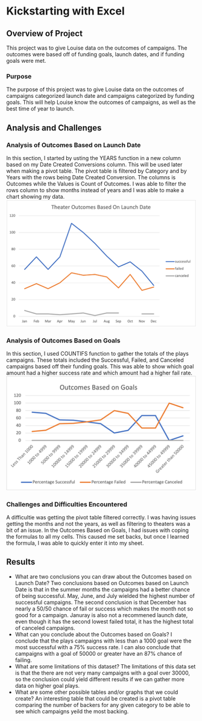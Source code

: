 # Kickstarting with Excel

## Overview of Project
This project was to give Louise data on the outcomes of campaigns. The outcomes were based off of funding goals, launch dates, and if funding goals were met.
### Purpose
The purpose of this project was to give Louise data on the outcomes of campaigns categorized launch date and campaigns categorized by funding goals. This will help Louise know the outcomes of campaigns, as well as the best time of year to launch.
## Analysis and Challenges

### Analysis of Outcomes Based on Launch Date
In this section, I started by usting the YEARS function in a new column based on my Date Created Conversions column. This will be used later when making a pivot table. The pivot table is filtered by Category and by Years with the rows being Date Created Conversion. The columns is Outcomes while the Values is Count of Outcomes. I was able to filter the rows column to show months instead of years and I was able to make a chart showing my data.
![Theater Outcomes](Images/Theater_Outcomes_vs_Launch.png)

### Analysis of Outcomes Based on Goals
In this section, I used COUNTIFS function to gather the totals of the plays campaigns. These totals included the Successful, Failed, and Canceled campaigns based off their funding goals. This was able to show which goal amount had a higher success rate and which amount had a higher fail rate.
![Outcomes vs Goals Plot](Images/Outcomes_vs_Goals.png)

### Challenges and Difficulties Encountered
A difficultie was getting the pivot table filtered correctly. I was having issues getting the months and not the years, as well as filtering to theaters was a bit of an issue. In the Outcomes Based on Goals, I had issues with coping the formulas to all my cells. This caused me set backs, but once I learned the formula, I was able to quickly enter it into my sheet.
## Results

- What are two conclusions you can draw about the Outcomes based on Launch Date?
Two conclusions based on Outcomes based on Launch Date is that in the summer months the campaigns had a better chance of being successful. May, June, and July wielded the highest number of successful campaigns.
The second conclusion is that December has nearly a 50/50 chance of fail or success which makes the month not so good for a campaign. Januray is also not a recommened launch date, even though it has the second lowest failed total, it has the highest total of canceled campaigns.
- What can you conclude about the Outcomes based on Goals?
I conclude that the plays campaigns with less than a 1000 goal were the most successful with a 75% success rate. I can also conclude that campaigns with a goal of 50000 or greater have an 87% chance of failing.
- What are some limitations of this dataset?
The limitations of this data set is that the there are not very many campaigns with a goal over 30000, so the conclusion could yield different results if we can gather more data on higher goal plays. 
- What are some other possible tables and/or graphs that we could create?
An interesting table that could be created is a pivot table comparing the number of backers for any given category to be able to see which campaigns yeild the most backing.
